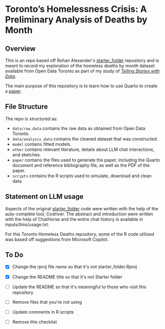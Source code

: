 # Toronto’s Homelessness Crisis: A Preliminary Analysis of Deaths by Month

## Overview

This is an repo based off Rohan Alexander's [starter_folder](https://github.com/RohanAlexander/starter_folder) repository and is meant to record my exploration of the homeless deaths by month dataset available from Open Data Toronto as part of my study of *[Telling Stories with Data](https://tellingstorieswithdata.com/)*. 

The main purpose of this repository is to learn how to use Quarto to create a [paper](https://github.com/MarcusBarnes/Toronto_Homeless_Deaths/blob/main/paper/paper.pdf).  

## File Structure

The repo is structured as:

-   `data/raw_data` contains the raw data as obtained from Open Data Toronto.
-   `data/analysis_data` contains the cleaned dataset that was constructed.
-   `model` contains fitted models. 
-   `other` contains relevant literature, details about LLM chat interactions, and sketches.
-   `paper` contains the files used to generate the paper, including the Quarto document and reference bibliography file, as well as the PDF of the paper. 
-   `scripts` contains the R scripts used to simulate, download and clean data.


## Statement on LLM usage

Aspects of the original [starter_folder](https://github.com/RohanAlexander/starter_folder) code were written with the help of the auto-complete tool, Codriver. The abstract and introduction were written with the help of ChatHorse and the entire chat history is available in inputs/llms/usage.txt.

For this Toronto Homeless Deaths repository, some of the R code utilized was based off suggestions from Microsoft Copilot.

## To Do

- [x] Change the rproj file name so that it's not starter_folder.Rproj
- [x] Change the README title so that it's not Starter folder
- [ ] Update the README so that it's meaningful to those who visit this repository
- [ ] Remove files that you're not using
- [ ] Update comments in R scripts

- [ ] Remove this checklist